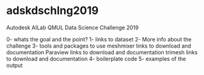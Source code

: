 # adskdschlng2019
Autodesk AILab QMUL Data Science Challenge 2019

0- whats the goal and the point?
1- links to dataset
2- More info about the challenge
3- tools and packages to use
  meshmixer links to download and documentation
  Paraview links to download and documentation
  trimesh links to download and documentation
4- boilerplate code
5- examples of the output

